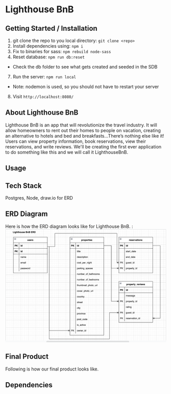 Lighthouse BnB
=========
## Getting Started / Installation

1. git clone the repo to you local directory: `git clone <repo>`
2. Install dependencies using: `npm i`
3. Fix to binaries for sass: `npm rebuild node-sass`
4. Reset database: `npm run db:reset`
  - Check the db folder to see what gets created and seeded in the SDB
7. Run the server: `npm run local`
  - Note: nodemon is used, so you should not have to restart your server
8. Visit `http://localhost:8080/`

## About Lighthouse BnB
Lighthouse BnB is an app that will revolutionize the travel industry. It will allow homeowners to rent out their homes to people on vacation, creating an alternative to hotels and bed and breakfasts...There’s nothing else like it! Users can view property information, book reservations, view their reservations, and write reviews. We'll be creating the first ever application to do something like this and we will call it LighthouseBnB.

## Usage

## Tech Stack
Postgres, Node, draw.io for ERD

## ERD Diagram

Here is how the ERD diagram looks like for Lighthouse BnB. : ![LHBnB ERD Diagram: ](https://github.com/bbashcode/LightBnB/blob/main/lhbnb_erd/LHBnB_ERD.png)

## Final Product
Following is how our final product looks like. 



## Dependencies


